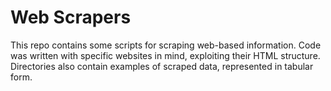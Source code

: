 # Web Scrapers

This repo contains some scripts for scraping web-based information. Code was written with specific websites in mind, exploiting their HTML structure. Directories also contain examples of scraped data, represented in tabular form.